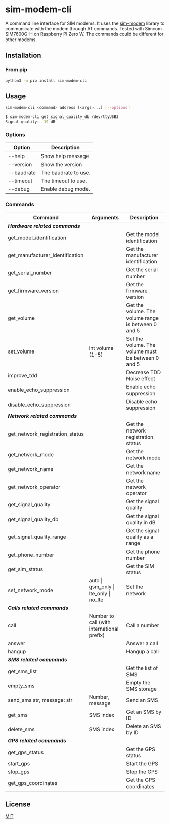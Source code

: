 # sim-modem-cli

A command line interface for SIM modems. It uses the [sim-modem](https://github.com/jonamat/sim-modem) library to communicate with the modem through AT commands. Tested with Simcom SIM7600G-H on Raspberry PI Zero W. The commands could be different for other modems.

## Installation

### From pip

```bash
python3 -m pip install sim-modem-cli
```

## Usage

```bash
sim-modem-cli <command> address [<args>...] [--options] 

$ sim-modem-cli get_signal_quality_db /dev/ttyUSB3
Signal quality: -19 dB
```

### Options

| Option     | Description          |
| ---------- | -------------------- |
| --help     | Show help message    |
| --version  | Show the version     |
| --baudrate | The baudrate to use. |
| --timeout  | The timeout to use.  |
| --debug    | Enable debug mode.   |

### Commands

| Command                         | Arguments                                  | Description                                         |
| ------------------------------- | ------------------------------------------ | --------------------------------------------------- |
| ***Hardware related commands*** |                                            |                                                     |
| get_model_identification        |                                            | Get the model identification                        |
| get_manufacturer_identification |                                            | Get the manufacturer identification                 |
| get_serial_number               |                                            | Get the serial number                               |
| get_firmware_version            |                                            | Get the firmware version                            |
| get_volume                      |                                            | Get the volume. The volume range is between 0 and 5 |
| set_volume                      | int volume (1-5)                           | Set the volume. The volume must be between 0 and 5  |
| improve_tdd                     |                                            | Decrease TDD Noise effect                           |
| enable_echo_suppression         |                                            | Enable echo suppression                             |
| disable_echo_suppression        |                                            | Disable echo suppression                            |
| ***Network related commands***  |                                            |                                                     |
| get_network_registration_status |                                            | Get the network registration status                 |
| get_network_mode                |                                            | Get the network mode                                |
| get_network_name                |                                            | Get the network name                                |
| get_network_operator            |                                            | Get the network operator                            |
| get_signal_quality              |                                            | Get the signal quality                              |
| get_signal_quality_db           |                                            | Get the signal quality in dB                        |
| get_signal_quality_range        |                                            | Get the signal quality as a range                   |
| get_phone_number                |                                            | Get the phone number                                |
| get_sim_status                  |                                            | Get the SIM status                                  |
| set_network_mode                | auto \| gsm_only \| lte_only \| no_lte     | Set the network                                     |
| ***Calls related commands***    |                                            |                                                     |
| call                            | Number to call (with international prefix) | Call a number                                       |
| answer                          |                                            | Answer a call                                       |
| hangup                          |                                            | Hangup a call                                       |
| ***SMS related commands***      |                                            |                                                     |
| get_sms_list                    |                                            | Get the list of SMS                                 |
| empty_sms                       |                                            | Empty the SMS storage                               |
| send_sms str, message: str      | Number, message                            | Send an SMS                                         |
| get_sms                         | SMS index                                  | Get an SMS by ID                                    |
| delete_sms                      | SMS index                                  | Delete an SMS by ID                                 |
| ***GPS related commands***      |                                            |                                                     |
| get_gps_status                  |                                            | Get the GPS status                                  |
| start_gps                       |                                            | Start the GPS                                       |
| stop_gps                        |                                            | Stop the GPS                                        |
| get_gps_coordinates             |                                            | Get the GPS coordinates                             |



## License

[MIT](LICENSE)